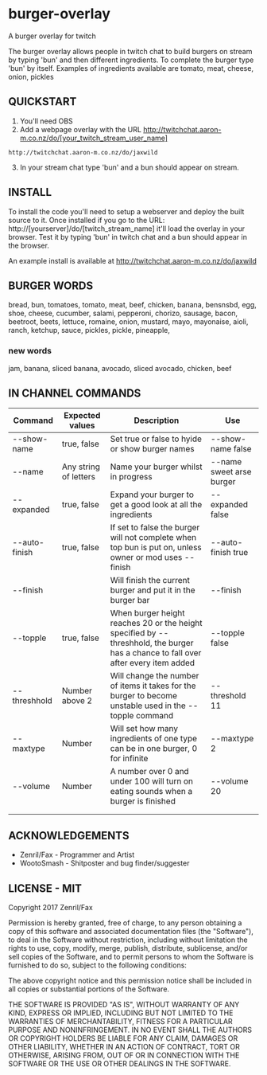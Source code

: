 # burger-overlay

A burger overlay for twitch

The burger overlay allows people in twitch chat to build burgers on stream by typing 'bun' and then different ingredients. 
To complete the burger type 'bun' by itself.
Examples of ingredients available are tomato, meat, cheese, onion, pickles 

## QUICKSTART

  1. You'll need OBS  
  2. Add a webpage overlay with the URL http://twitchchat.aaron-m.co.nz/do/[your_twitch_stream_user_name] 
```
http://twitchchat.aaron-m.co.nz/do/jaxwild
```
  3. In your stream chat type 'bun' and a bun should appear on stream. 

## INSTALL
 
  To install the code you'll need to setup a webserver and deploy the built source to it.
  Once installed if you go to the URL: http://[yourserver]/do/[twitch_stream_name] it'll load the overlay in your browser.
  Test it by typing 'bun' in twitch chat and a bun should appear in the browser.
  
  An example install is available at http://twitchchat.aaron-m.co.nz/do/jaxwild

## BURGER WORDS

bread, bun, tomatoes, tomato, meat, beef, chicken, banana, bensnsbd, egg, shoe, cheese, cucumber, salami, pepperoni, chorizo, sausage, bacon, beetroot, beets, lettuce, romaine, onion, mustard, mayo, mayonaise, aioli, ranch, ketchup, sauce, pickles, pickle, pineapple, 

### new words
jam, banana, sliced banana, avocado, sliced avocado, chicken, beef

## IN CHANNEL COMMANDS

| Command       | Expected values       | Description                                                                                                                        | Use                      |
|---------------|-----------------------|------------------------------------------------------------------------------------------------------------------------------------|--------------------------|
| --show-name   | true, false           | Set true or false to hyide or show burger names                                                                                    | --show-name false        |
| --name        | Any string of letters | Name your burger whilst in progress                                                                                                | --name sweet arse burger |
| --expanded    | true, false           | Expand your burger to get a good look at all the ingredients                                                                       | --expanded false         |
| --auto-finish | true, false           | If set to false the burger will not complete when top bun is put on, unless owner or mod uses --finish                             | --auto-finish true       |
| --finish      |                       | Will finish the current burger and put it in the burger bar                                                                        | --finish                 |
| --topple      | true, false           | When burger height reaches 20 or the height specified by --threshhold, the burger has a chance to fall over after every item added | --topple false           |
| --threshhold  | Number above 2        | Will change the number of items it takes for the burger to become unstable used in the --topple command                            | --threshold 11           |
| --maxtype     | Number                | Will set how many ingredients of one type can be in one burger, 0 for  infinite                                                    | --maxtype 2              |
| --volume      | Number                | A number over 0 and under 100 will turn on eating sounds when a burger is finished                                                 | --volume 20              |
|               |                       |                                                                                                                                    |                          |
|               |                       |                                                                                                                                    |                          |

## ACKNOWLEDGEMENTS

*  Zenril/Fax - Programmer and Artist
*  WootoSmash - Shitposter and bug finder/suggester
  
## LICENSE - MIT
 
Copyright 2017 Zenril/Fax

Permission is hereby granted, free of charge, to any person obtaining a copy of this software and associated documentation files (the "Software"), to deal in the Software without restriction, including without limitation the rights to use, copy, modify, merge, publish, distribute, sublicense, and/or sell copies of the Software, and to permit persons to whom the Software is furnished to do so, subject to the following conditions:

The above copyright notice and this permission notice shall be included in all copies or substantial portions of the Software.

THE SOFTWARE IS PROVIDED "AS IS", WITHOUT WARRANTY OF ANY KIND, EXPRESS OR IMPLIED, INCLUDING BUT NOT LIMITED TO THE WARRANTIES OF MERCHANTABILITY, FITNESS FOR A PARTICULAR PURPOSE AND NONINFRINGEMENT. IN NO EVENT SHALL THE AUTHORS OR COPYRIGHT HOLDERS BE LIABLE FOR ANY CLAIM, DAMAGES OR OTHER LIABILITY, WHETHER IN AN ACTION OF CONTRACT, TORT OR OTHERWISE, ARISING FROM, OUT OF OR IN CONNECTION WITH THE SOFTWARE OR THE USE OR OTHER DEALINGS IN THE SOFTWARE.
